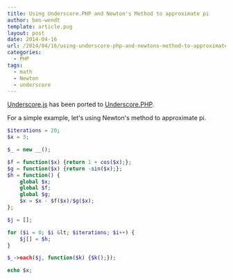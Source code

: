 ```yaml
---
title: Using Underscore.PHP and Newton's Method to approximate pi
author: ben-wendt
template: article.pug
layout: post
date: 2014-04-16
url: /2014/04/16/using-underscore-php-and-newtons-method-to-approximate-pi/
categories:
  - PHP
tags:
  - math
  - Newton
  - underscore
---
```

[Underscore.js][1] has been ported to [Underscore.PHP][2].

For a simple example, let's using Newton's method to approximate pi.

<span class="more"></span>

```php
$iterations = 20;
$x = 3;

$_ = new __();

$f = function($x) {return 1 + cos($x);};
$g = function($x) {return -sin($x);};
$h = function() {
	global $x;
	global $f;
	global $g;
	$x = $x - $f($x)/$g($x);
};

$j = [];

for ($i = 0; $i &lt; $iterations; $i++) {
	$j[] = $h;
}

$_->each($j, function($k) {$k();});

echo $x;
```

 [1]: http://underscorejs.org/
 [2]: https://github.com/brianhaveri/Underscore.php
